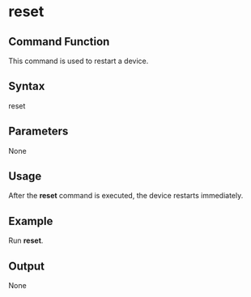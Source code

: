 # reset

## Command Function<a name="section366714216619"></a>

This command is used to restart a device.

## Syntax<a name="section8833164614615"></a>

reset

## Parameters<a name="section12809111019453"></a>

None

## Usage<a name="section15935131220717"></a>

After the  **reset**  command is executed, the device restarts immediately.

## Example<a name="section79281818476"></a>

Run  **reset**.

## Output<a name="section12742311179"></a>

None

